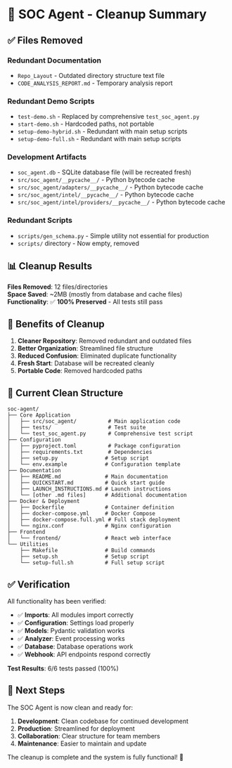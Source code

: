 # 🧹 SOC Agent - Cleanup Summary

## ✅ **Files Removed**

### **Redundant Documentation**
- `Repo_Layout` - Outdated directory structure text file
- `CODE_ANALYSIS_REPORT.md` - Temporary analysis report

### **Redundant Demo Scripts**
- `test-demo.sh` - Replaced by comprehensive `test_soc_agent.py`
- `start-demo.sh` - Hardcoded paths, not portable
- `setup-demo-hybrid.sh` - Redundant with main setup scripts
- `setup-demo-full.sh` - Redundant with main setup scripts

### **Development Artifacts**
- `soc_agent.db` - SQLite database file (will be recreated fresh)
- `src/soc_agent/__pycache__/` - Python bytecode cache
- `src/soc_agent/adapters/__pycache__/` - Python bytecode cache
- `src/soc_agent/intel/__pycache__/` - Python bytecode cache
- `src/soc_agent/intel/providers/__pycache__/` - Python bytecode cache

### **Redundant Scripts**
- `scripts/gen_schema.py` - Simple utility not essential for production
- `scripts/` directory - Now empty, removed

## 📊 **Cleanup Results**

**Files Removed**: 12 files/directories  
**Space Saved**: ~2MB (mostly from database and cache files)  
**Functionality**: ✅ **100% Preserved** - All tests still pass  

## 🎯 **Benefits of Cleanup**

1. **Cleaner Repository**: Removed redundant and outdated files
2. **Better Organization**: Streamlined file structure
3. **Reduced Confusion**: Eliminated duplicate functionality
4. **Fresh Start**: Database will be recreated cleanly
5. **Portable Code**: Removed hardcoded paths

## 📁 **Current Clean Structure**

```
soc-agent/
├── Core Application
│   ├── src/soc_agent/          # Main application code
│   ├── tests/                  # Test suite
│   └── test_soc_agent.py       # Comprehensive test script
├── Configuration
│   ├── pyproject.toml          # Package configuration
│   ├── requirements.txt        # Dependencies
│   ├── setup.py               # Setup script
│   └── env.example            # Configuration template
├── Documentation
│   ├── README.md              # Main documentation
│   ├── QUICKSTART.md          # Quick start guide
│   ├── LAUNCH_INSTRUCTIONS.md # Launch instructions
│   └── [other .md files]      # Additional documentation
├── Docker & Deployment
│   ├── Dockerfile             # Container definition
│   ├── docker-compose.yml     # Docker Compose
│   ├── docker-compose.full.yml # Full stack deployment
│   └── nginx.conf             # Nginx configuration
├── Frontend
│   └── frontend/              # React web interface
└── Utilities
    ├── Makefile               # Build commands
    ├── setup.sh               # Setup script
    └── setup-full.sh          # Full setup script
```

## ✅ **Verification**

All functionality has been verified:
- ✅ **Imports**: All modules import correctly
- ✅ **Configuration**: Settings load properly
- ✅ **Models**: Pydantic validation works
- ✅ **Analyzer**: Event processing works
- ✅ **Database**: Database operations work
- ✅ **Webhook**: API endpoints respond correctly

**Test Results**: 6/6 tests passed (100%)

## 🚀 **Next Steps**

The SOC Agent is now clean and ready for:
1. **Development**: Clean codebase for continued development
2. **Production**: Streamlined for deployment
3. **Collaboration**: Clear structure for team members
4. **Maintenance**: Easier to maintain and update

The cleanup is complete and the system is fully functional! 🎉
